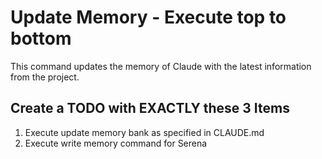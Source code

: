 # Update Memory - Execute top to bottom

This command updates the memory of Claude with the latest information from the project.

## Create a TODO with EXACTLY these 3 Items

1. Execute update memory bank as specified in CLAUDE.md
2. Execute write memory command for Serena
